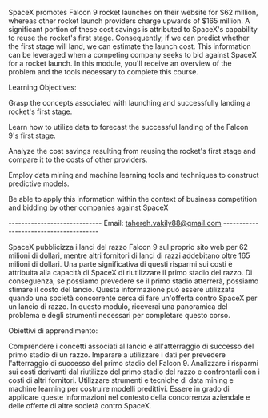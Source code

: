 SpaceX promotes Falcon 9 rocket launches on their website for $62 million, whereas other rocket launch providers charge upwards of $165 million.
A significant portion of these cost savings is attributed to SpaceX's capability to reuse the rocket's first stage. Consequently,
if we can predict whether the first stage will land, we can estimate the launch cost.
This information can be leveraged when a competing company seeks to bid against SpaceX for a rocket launch. 
In this module, you'll receive an overview of the problem and the tools necessary to complete this course.

Learning Objectives:

Grasp the concepts associated with launching and successfully landing a rocket's first stage.

Learn how to utilize data to forecast the successful landing of the Falcon 9's first stage.

Analyze the cost savings resulting from reusing the rocket's first stage and compare it to the costs of other providers.

Employ data mining and machine learning tools and techniques to construct predictive models.

Be able to apply this information within the context of business competition and bidding by other companies against SpaceX

-----------------------------   Email: tahereh.vakily88@gmail.com ---------------------------------------

SpaceX pubblicizza i lanci del razzo Falcon 9 sul proprio sito web per 62 milioni di dollari, mentre altri fornitori di lanci di razzi addebitano oltre 165 milioni di dollari.
Una parte significativa di questi risparmi sui costi è attribuita alla capacità di SpaceX di riutilizzare il primo stadio del razzo. Di conseguenza,
se possiamo prevedere se il primo stadio atterrerà, possiamo stimare il costo del lancio.
Questa informazione può essere utilizzata quando una società concorrente cerca di fare un'offerta contro SpaceX per un lancio di razzo.
In questo modulo, riceverai una panoramica del problema e degli strumenti necessari per completare questo corso.

Obiettivi di apprendimento:

Comprendere i concetti associati al lancio e all'atterraggio di successo del primo stadio di un razzo.
Imparare a utilizzare i dati per prevedere l'atterraggio di successo del primo stadio del Falcon 9.
Analizzare i risparmi sui costi derivanti dal riutilizzo del primo stadio del razzo e confrontarli con i costi di altri fornitori.
Utilizzare strumenti e tecniche di data mining e machine learning per costruire modelli predittivi.
Essere in grado di applicare queste informazioni nel contesto della concorrenza aziendale e delle offerte di altre società contro SpaceX.

